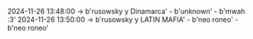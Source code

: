 2024-11-26 13:48:00 -> b'rusowsky y Dinamarca' - b'unknown' - b'mwah :3'
2024-11-26 13:50:00 -> b'rusowsky y LATIN MAFIA' - b'neo roneo' - b'neo roneo'
